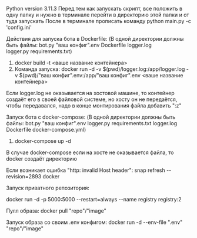 Python version 3.11.3
Перед тем как запускать скрипт, все положить в одну папку и нужно в терминале
перейти в директорию этой папки и от туда запускать
После в терминале прописать команду python main.py -c 'config.ini'

Действия для запуска бота в Dockerfile:
(В одной директории должны быть файлы: 
bot.py "ваш конфиг".env  Dockerfile  logger.log  
logger.py requirements.txt)
1. docker build -t <ваше название контейнера>
2. Команда запуска:
    docker run -d 
    -v $(pwd)/logger.log:/app/logger.log 
    -v $(pwd)/"ваш конфиг".env:/app/"ваш конфиг".env
    <ваше название контейнера>

Если logger.log не оказывается на хостовой машине, то контейнер создаёт его
в своей файловой системе, но хосту он не передаётся, чтобы передавался, надо
в конце монтирования файла добавить ":z"

Запуск бота с docker-compose:
(В одной директории должны быть файлы:
bot.py "ваш конфиг".env logger.py requirements.txt logger.log
Dockerfile docker-compose.yml)
1. docker-compose up -d

В случае docker-compose если на хосте не оказывается файла, 
то docker создаёт директорию

Если возникает ошибка "http: invalid Host header":
snap refresh --revision=2893 docker

Запуск приватного репозитория:

docker run -d -p 5000:5000 --restart=always --name registry registry:2

Пулл образа:
docker pull "repo"/"image"

Запуск образа со своим .env конфигом:
docker run -d --env-file ".env" "repo"/"image"
